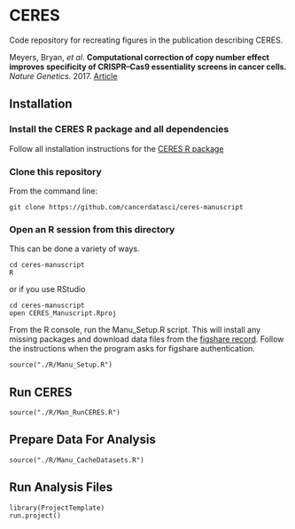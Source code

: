 # CERES

Code repository for recreating figures in the publication describing CERES.

Meyers, Bryan, *et al*. **Computational correction of copy number effect improves specificity of CRISPR–Cas9 essentiality screens in cancer cells.** *Nature Genetics.* 2017. [Article](https://doi.org/10.1038/ng.3984)


## Installation

### Install the CERES R package and all dependencies

Follow all installation instructions for the [CERES R package](https://github.com/cancerdatasci/ceres)

### Clone this repository

From the command line:

```
git clone https://github.com/cancerdatasci/ceres-manuscript
```

### Open an R session from this directory

This can be done a variety of ways.

```
cd ceres-manuscript
R
```

or if you use RStudio

```
cd ceres-manuscript
open CERES_Manuscript.Rproj
```

From the R console, run the Manu_Setup.R script. This will install any missing packages and download data files from the [figshare record](https://doi.org/10.6084/m9.figshare.5319388). Follow the instructions when the program asks for figshare authentication.

```
source("./R/Manu_Setup.R")
```


## Run CERES

```
source("./R/Man_RunCERES.R")
```

## Prepare Data For Analysis

```
source("./R/Manu_CacheDatasets.R")
```

## Run Analysis Files

```
library(ProjectTemplate)
run.project()
```
